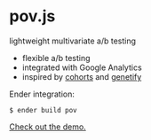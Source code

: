 pov.js
===

lightweight multivariate a/b testing

- flexible a/b testing
- integrated with Google Analytics
- inspired by [cohorts](https://github.com/jamesyu/cohorts/) and [genetify](http://genetify.com/demo/)

Ender integration:

    $ ender build pov

[Check out the demo.](https://github.com/jdanlewis/pov/blob/master/demo/test.html)

